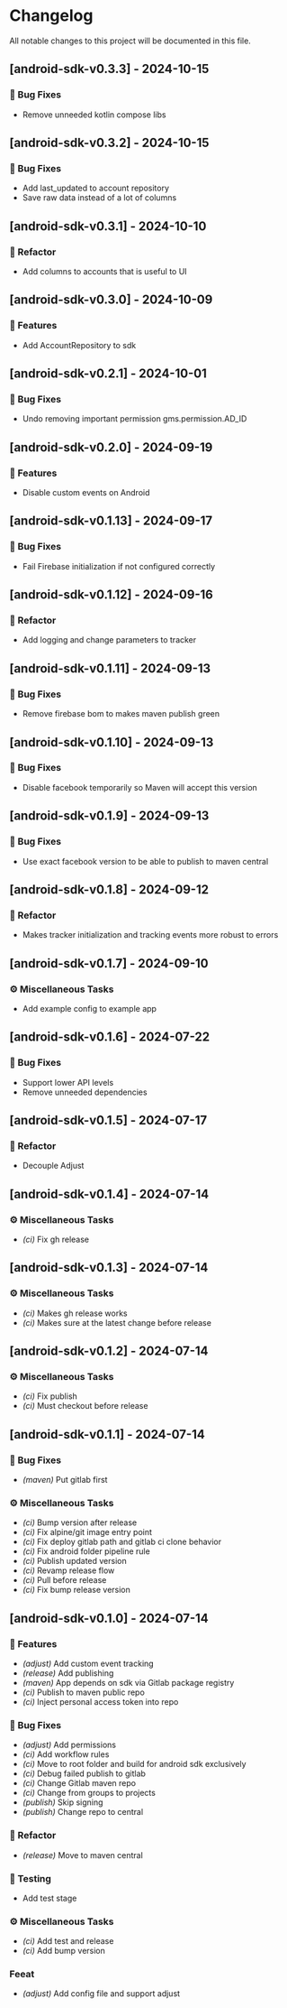 # Changelog

All notable changes to this project will be documented in this file.

## [android-sdk-v0.3.3] - 2024-10-15

### 🐛 Bug Fixes

- Remove unneeded kotlin compose libs

## [android-sdk-v0.3.2] - 2024-10-15

### 🐛 Bug Fixes

- Add last_updated to account repository
- Save raw data instead of a lot of columns

## [android-sdk-v0.3.1] - 2024-10-10

### 🚜 Refactor

- Add columns to accounts that is useful to UI

## [android-sdk-v0.3.0] - 2024-10-09

### 🚀 Features

- Add AccountRepository to sdk

## [android-sdk-v0.2.1] - 2024-10-01

### 🐛 Bug Fixes

- Undo removing important permission gms.permission.AD_ID

## [android-sdk-v0.2.0] - 2024-09-19

### 🚀 Features

- Disable custom events on Android

## [android-sdk-v0.1.13] - 2024-09-17

### 🐛 Bug Fixes

- Fail Firebase initialization if not configured correctly

## [android-sdk-v0.1.12] - 2024-09-16

### 🚜 Refactor

- Add logging and change parameters to tracker

## [android-sdk-v0.1.11] - 2024-09-13

### 🐛 Bug Fixes

- Remove firebase bom to makes maven publish green

## [android-sdk-v0.1.10] - 2024-09-13

### 🐛 Bug Fixes

- Disable facebook temporarily so Maven will accept this version

## [android-sdk-v0.1.9] - 2024-09-13

### 🐛 Bug Fixes

- Use exact facebook version to be able to publish to maven central

## [android-sdk-v0.1.8] - 2024-09-12

### 🚜 Refactor

- Makes tracker initialization and tracking events more robust to errors

## [android-sdk-v0.1.7] - 2024-09-10

### ⚙️ Miscellaneous Tasks

- Add example config to example app

## [android-sdk-v0.1.6] - 2024-07-22

### 🐛 Bug Fixes

- Support lower API levels
- Remove unneeded dependencies

## [android-sdk-v0.1.5] - 2024-07-17

### 🚜 Refactor

- Decouple Adjust

## [android-sdk-v0.1.4] - 2024-07-14

### ⚙️ Miscellaneous Tasks

- *(ci)* Fix gh release

## [android-sdk-v0.1.3] - 2024-07-14

### ⚙️ Miscellaneous Tasks

- *(ci)* Makes gh release works
- *(ci)* Makes sure at the latest change before release

## [android-sdk-v0.1.2] - 2024-07-14

### ⚙️ Miscellaneous Tasks

- *(ci)* Fix publish
- *(ci)* Must checkout before release

## [android-sdk-v0.1.1] - 2024-07-14

### 🐛 Bug Fixes

- *(maven)* Put gitlab first

### ⚙️ Miscellaneous Tasks

- *(ci)* Bump version after release
- *(ci)* Fix alpine/git image entry point
- *(ci)* Fix deploy gitlab path and gitlab ci clone behavior
- *(ci)* Fix android folder pipeline rule
- *(ci)* Publish updated version
- *(ci)* Revamp release flow
- *(ci)* Pull before release
- *(ci)* Fix bump release version

## [android-sdk-v0.1.0] - 2024-07-14

### 🚀 Features

- *(adjust)* Add custom event tracking
- *(release)* Add publishing
- *(maven)* App depends on sdk via Gitlab package registry
- *(ci)* Publish to maven public repo
- *(ci)* Inject personal access token into repo

### 🐛 Bug Fixes

- *(adjust)* Add permissions
- *(ci)* Add workflow rules
- *(ci)* Move to root folder and build for android sdk exclusively
- *(ci)* Debug failed publish to gitlab
- *(ci)* Change Gitlab maven repo
- *(ci)* Change from groups to projects
- *(publish)* Skip signing
- *(publish)* Change repo to central

### 🚜 Refactor

- *(release)* Move to maven central

### 🧪 Testing

- Add test stage

### ⚙️ Miscellaneous Tasks

- *(ci)* Add test and release
- *(ci)* Add bump version

### Feeat

- *(adjust)* Add config file and support adjust

<!-- generated by git-cliff -->
